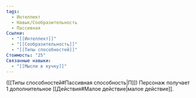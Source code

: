 ```yaml
---
tags:
  - Интеллект
  - Навык/Сообразительность
  - Пассивная
Ссылки:
  - "[[Интеллект]]"
  - "[[Сообразительность]]"
  - "[[Типы способностей]]"
Стоимость: "25"
Связанные навыки:
  - "[[Мысли в кучку]]"
---
```

([[Типы способностей#Пассивная способность|П]]) Персонаж получает 1 дополнительное [[Действия#Малое действие|малое действие]].